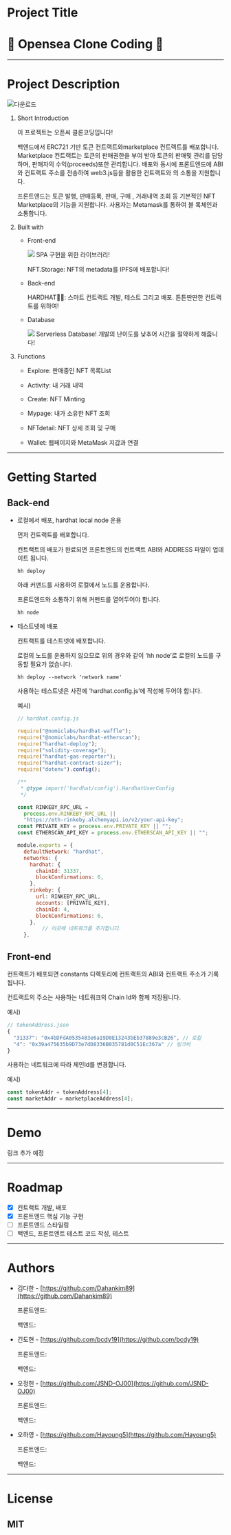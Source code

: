 # Project Title

# 🌃 Opensea Clone Coding 🌇

---

# Project Description
![다운로드](https://user-images.githubusercontent.com/66237684/184765712-4ea72ef3-061e-4a74-a606-59a5104c2c9d.png)

1. Short Introduction
    
    
    이 프로젝트는 오픈씨 클론코딩입니다!
    

    백엔드에서 ERC721 기반 토큰 컨트랙트와marketplace 컨트랙트를 배포합니다.  Marketplace 컨트랙트는 토큰의 판매권한을 부여 받아 토큰의 판매및       관리를 담당하며, 판매자의 수익(proceeds)또한 관리합니다. 배포와 동시에 프론트엔드에 ABI와 컨트랙트 주소를 전송하여 web3.js등을 활용한 컨트랙트와     의 소통을 지원합니다.

    프론트엔드는 토큰 발행, 판매등록, 판매, 구매 , 거래내역 조회 등 기본적인 NFT Marketplace의 기능을 지원합니다. 사용자는 Metamask를 통하여 블   록체인과 소통합니다.

2. Built with
    - Front-end
    
        <img src="https://img.shields.io/badge/React-20232A?style=for-the-badge&logo=react&logoColor=61DAFB" /> SPA 구현을 위한 라이브러리!
        
        NFT.Storage: NFT의 metadata를 IPFS에 배포합니다!
        
    - Back-end
        
        HARDHAT👷‍♂️: 스마트 컨트랙트 개발, 테스트 그리고 배포. 튼튼딴딴한 컨트랙트를 위하여!
        
    - Database
        
        <img src="https://img.shields.io/badge/firebase-ffca28?style=for-the-badge&logo=firebase&logoColor=black" />  Serverless Database! 개발의 난이도를 낮추어 시간을 절약하게 해줍니다!
        
3. Functions
    - Explore: 판매중인 NFT 목록List

    - Activity: 내 거래 내역

    - Create: NFT Minting

    - Mypage: 내가 소유한 NFT 조회

    - NFTdetail: NFT 상세 조회 및 구매

    - Wallet: 웹페이지와 MetaMask 지갑과 연결
---

# Getting Started

## Back-end

- 로컬에서 배포, hardhat local node 운용
    
    먼저 컨트랙트를 배포합니다.
    
    컨트랙트의 배포가 완료되면 프론트엔드의 컨트랙트 ABI와 ADDRESS 파일이 업데이트 됩니다.
    
    ```
    hh deploy
    ```
    
    아래 커맨드를 사용하여 로컬에서 노드를 운용합니다.
    
    프론트엔드와 소통하기 위해 커맨드를 열어두어야 합니다.
    
    ```
    hh node
    ```
    
- 테스트넷에 배포
    
    컨트랙트를 테스트넷에 배포합니다.
    
    로컬의 노드를 운용하지 않으므로 위의 경우와 같이 ‘hh node’로 로컬의 노드를 구동할 필요가 없습니다.
    
    ```
    hh deploy --network 'network name'
    ```
    
    사용하는 테스트넷은 사전에 ‘hardhat.config.js’에 작성해 두어야 합니다.
    
    예시)
    
    ```jsx
    // hardhat.config.js
    
    require("@nomiclabs/hardhat-waffle");
    require("@nomiclabs/hardhat-etherscan");
    require("hardhat-deploy");
    require("solidity-coverage");
    require("hardhat-gas-reporter");
    require("hardhat-contract-sizer");
    require("dotenv").config();
    
    /**
     * @type import('hardhat/config').HardhatUserConfig
     */
    
    const RINKEBY_RPC_URL =
      process.env.RINKEBY_RPC_URL ||
      "https://eth-rinkeby.alchemyapi.io/v2/your-api-key";
    const PRIVATE_KEY = process.env.PRIVATE_KEY || "";
    const ETHERSCAN_API_KEY = process.env.ETHERSCAN_API_KEY || "";
    
    module.exports = {
      defaultNetwork: "hardhat",
      networks: {
        hardhat: {
          chainId: 31337,
          blockConfirmations: 6,
        },
        rinkeby: {
          url: RINKEBY_RPC_URL,
          accounts: [PRIVATE_KEY],
          chainId: 4,
          blockConfirmations: 6,
        },
    		// 이곳에 네트워크를 추가합니다.
      },
    ```
    

## Front-end

컨트랙트가 배포되면 constants 디렉토리에 컨트랙트의 ABI와 컨트랙트 주소가 기록됩니다.

컨트랙트의 주소는 사용하는 네트워크의 Chain Id와 함께 저장됩니다.

예시)

```jsx
// tokenAddress.json
{
  "31337": "0x4bDFdA0535483e6a19D0E13243bEb37889e3cB26", // 로컬
  "4": "0x39a475635b9D73e7dD8336B035781d0C51Ec367a" // 링크비
}
```

사용하는 네트워크에 따라 체인Id를 변경합니다.

예시)

```jsx
const tokenAddr = tokenAddress[4];
const marketAddr = marketplaceAddress[4];
```

---

# Demo

링크 추가 예정

---

# Roadmap
- [x] 컨트랙트 개발, 배포
- [x] 프론트엔드 핵심 기능 구현
- [ ] 프론트엔드 스타일링
- [ ] 백엔드, 프론트엔트 테스트 코드 작성, 테스트

---

# Authors

- 김다한 - [https://github.com/Dahankim89](https://github.com/Dahankim89)
    
    프론트엔드:
    
    백엔드:
    
- 긴도현 - [https://github.com/bcdy19](https://github.com/bcdy19)
    
    프론트엔드:
    
    백엔드:
    
- 오정헌 - [https://github.com/JSND-OJ00](https://github.com/JSND-OJ00)
    
    프론트엔드:
    
    백엔드:

- 오하영 - [https://github.com/Hayoung5](https://github.com/Hayoung5)
    
    프론트엔드:
    
    백엔드:
---

# License

## MIT
